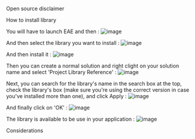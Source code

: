 Open source disclaimer

How to install library

You will have to launch EAE and then :
![image](https://github.com/user-attachments/assets/9eb24a42-9ae0-4e50-a1a0-05f2cf7660f4)

And then select the library you want to install : 
![image](https://github.com/user-attachments/assets/bf545eac-8e45-41c8-8c90-927eec7e6c94)

And then install it :
![image](https://github.com/user-attachments/assets/6c5830ed-b0ec-4eea-aa9b-9e4ec45a35e7)

Then you can create a normal solution and right clight on your solution name and select 'Project Library Reference' : 
![image](https://github.com/user-attachments/assets/630456fe-b629-4cf7-b891-a2bf490600d9)

Next, you can search for the library's name in the search box at the top, check the library's box (make sure you're using the correct version in case you've installed more than one), and click Apply : 
![image](https://github.com/user-attachments/assets/6d1ec331-fb32-478e-b468-6b81d9f4b4fa)

And finally click on 'OK' : 
![image](https://github.com/user-attachments/assets/1b9ac939-045b-4cc7-a731-bc2349b694f8)

The library is available to be use in your application : 
![image](https://github.com/user-attachments/assets/55b57867-810d-4aab-9268-bf6a4bf32ee5)


Considerations
